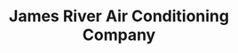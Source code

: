 ---
title: "James River Air Conditioning Company"
url: /ashland/james-river-air-conditioning-company/
shop: shop
---